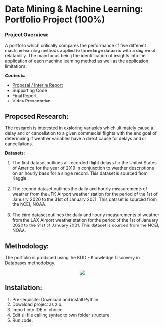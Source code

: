 # Data Mining & Machine Learning: Portfolio Project (100%) #
### Project Overview: ### 
A portfolio which critically compares the performance of five different machine learning methods applied to 
three large datasets with a degree of relatability. 
The main focus being the identification of insights into the application of each machine learning method as well as the
application limitations. 

***Contents:***
- [Proposal / Interim Report](https://github.com/polinaprinii/Data-Mining-Machine-Learning-Final-Project/blob/main/Proposal%20:%20Interim%20Report/x21137757%20-%20Polina%20Prinii%20-%20Data%20Mining%20%26%20Machine%20Learning%20Proposal%20:%20Interi%20Progress%20Report.pdf) 
- Supporting Code
- Final Report 
- Video Presentation

## Proposed Research: ##
The research is interested in exploring variables which ultimately cause a delay and or cancellation to a given commercial
flights with the end goal of determining if weather variables have a direct cause for delays and or cancellations.

**Datasets:**
1. The first dataset outlines all recorded flight delays for the United States of America for the year of 2019 in conjunction to weather descriptions on an hourly basis for a single record. This dataset is sourced from Kaggle.<br /><br />
2. The second dataset outlines the daily and hourly measurements of weather from the JFK Airport weather station for the period of the 1st of January 2020 to the 31st of January 2021. This dataset is sourced from the NCEI, NOAA.<br /><br />
3. The third dataset outlines the daily and hourly measurements of weather from the LAX Airport weather station for the period of the 1st of January 2020 to the 31st of January 2021. This dataset is sourced from the NCEI, NOAA.
## Methodology: ##
The portfolio is produced using the KDD - Knowledge Discovery in Databases methodology.
<p align="center">
  <img src="https://github.com/polinaprinii/Data-Mining-Machine-Learning-Final-Project/blob/main/Misc/KDD.png" />
</p>

## Installation: ##
1. Pre-requisite: Download and install Python.
2. Download project as zip.
3. Import into IDE of choice.
4. Edit all file calling syntax to own folder structure.
5. Run code.




